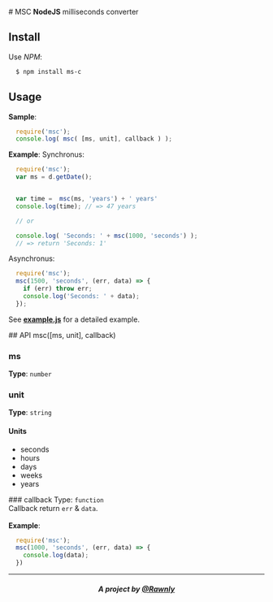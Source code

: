 # MSC
**NodeJS** milliseconds converter

## Install
Use *NPM*:

```bash
  $ npm install ms-c 
```

## Usage

**Sample**:
```js
  require('msc');
  console.log( msc( [ms, unit], callback ) );
```

**Example**:
Synchronus:
```js
  require('msc');
  var ms = d.getDate();


  var time =  msc(ms, 'years') + ' years'
  console.log(time); // => 47 years

  // or

  console.log( 'Seconds: ' + msc(1000, 'seconds') );
  // => return 'Seconds: 1'

```

Asynchronus:
```js
  require('msc');
  msc(1500, 'seconds', (err, data) => {
    if (err) throw err;
    console.log('Seconds: ' + data);
  });
```

See **[example.js](example.js)** for a detailed example.

## API msc([ms, unit], callback)

### ms
**Type**: `number` <br>

### unit
**Type**: `string` <br>

#### Units
- seconds
- hours
- days
- weeks
- years

### callback
Type: `function`<br>
Callback return `err` & `data`.<br><br>
**Example**:
```js
  require('msc');
  msc(1000, 'seconds', (err, data) => {
    console.log(data);
  })
```

---
<h5 align="center"> A project by <a href="https://github.com/Rawnly">@Rawnly</a> </h5>
